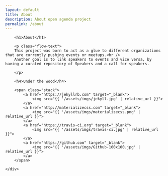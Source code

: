 ```yaml
---
layout: default
title: About 
description: About open agenda project
permalink: /about
---
```


<div class="container">
    <div class="section events">

        <h1>About</h1>

        <p class="flow-text">
        This project was born to act as a glue to different organizations that are currently pushing events or meetups.<br />
        Another goal is to link speakers to events and vice versa, by having a curated repository of Speakers and a call for speakers.

        </p>

        <h4>Under the wood</h4>

        <span class="stack">
            <a href="https://jekyllrb.com" target="_blank">
                <img src="{{ '/assets/imgs/jekyll.jpg' | relative_url }}">
            </a>
            <a href="http://materializecss.com" target="_blank">
                <img src="{{ '/assets/imgs/materializecss.png' | relative_url }}">
            </a>
            <a href="https://travis-ci.org" target="_blank">
                <img src="{{ '/assets/imgs/travis-ci.jpg' | relative_url }}">
            </a>
            <a href="https://github.com" target="_blank">
                <img src="{{ '/assets/imgs/Github-100x100.jpg' | relative_url }}">
            </a>
        </span>

    </div>
</div>

